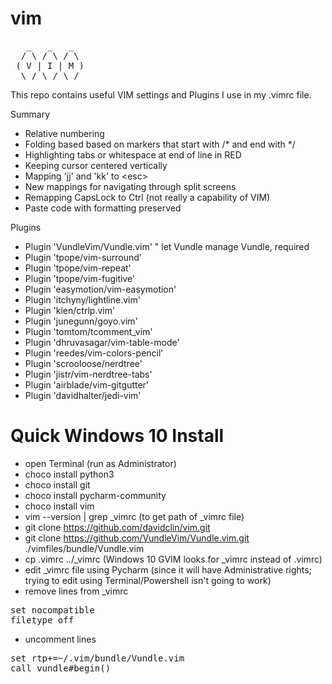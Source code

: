 # vim

<pre>
   _   _   _  
  / \ / \ / \ 
 ( V | I | M )
  \_/ \_/ \_/ 
</pre>

This repo contains useful VIM settings and Plugins I use in my .vimrc file.

Summary
- Relative numbering
- Folding based based on markers that start with /* and end with */
- Highlighting tabs or whitespace at end of line in RED
- Keeping cursor centered vertically
- Mapping 'jj' and 'kk' to \<esc\>
- New mappings for navigating through split screens
- Remapping CapsLock to Ctrl (not really a capability of VIM)
- Paste code with formatting preserved

Plugins
- Plugin 'VundleVim/Vundle.vim'   " let Vundle manage Vundle, required
- Plugin 'tpope/vim-surround'
- Plugin 'tpope/vim-repeat'
- Plugin 'tpope/vim-fugitive'
- Plugin 'easymotion/vim-easymotion'
- Plugin 'itchyny/lightline.vim'
- Plugin 'kien/ctrlp.vim'
- Plugin 'junegunn/goyo.vim'
- Plugin 'tomtom/tcomment_vim'
- Plugin 'dhruvasagar/vim-table-mode'
- Plugin 'reedes/vim-colors-pencil'
- Plugin 'scrooloose/nerdtree'
- Plugin 'jistr/vim-nerdtree-tabs'
- Plugin 'airblade/vim-gitgutter'
- Plugin 'davidhalter/jedi-vim'

# Quick Windows 10 Install
- open Terminal (run as Administrator)
- choco install python3
- choco install git
- choco install pycharm-community 
- choco install vim
- vim --version | grep _vimrc  (to get path of _vimrc file)
- git clone https://github.com/davidclin/vim.git
- git clone https://github.com/VundleVim/Vundle.vim.git ./vimfiles/bundle/Vundle.vim
- cp .vimrc ../_vimrc  (Windows 10 GVIM looks for _vimrc instead of .vimrc)
- edit _vimrc file using Pycharm (since it will have Administrative rights; trying to edit using Terminal/Powershell isn't going to work)
- remove lines from _vimrc
<pre>
set nocompatible
filetype off
</pre>
- uncomment lines
<pre>
set rtp+=~/.vim/bundle/Vundle.vim
call vundle#begin()
</pre>
